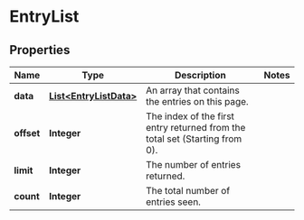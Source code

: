 
# EntryList

## Properties
Name | Type | Description | Notes
------------ | ------------- | ------------- | -------------
**data** | [**List&lt;EntryListData&gt;**](EntryListData.md) | An array that contains the entries on this page. | 
**offset** | **Integer** | The index of the first entry returned from the total set (Starting from 0). | 
**limit** | **Integer** | The number of entries returned. | 
**count** | **Integer** | The total number of entries seen. | 



